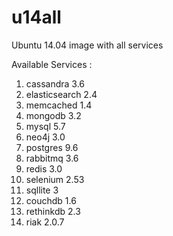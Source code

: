 # u14all
Ubuntu 14.04 image with all services

Available Services :

1.  cassandra 3.6
2.  elasticsearch 2.4
3.  memcached 1.4
4.  mongodb 3.2
5.  mysql 5.7
6.  neo4j 3.0
7.  postgres 9.6
8.  rabbitmq 3.6
9.  redis 3.0
10. selenium 2.53
11. sqllite 3
12. couchdb 1.6
13. rethinkdb 2.3
14. riak 2.0.7
